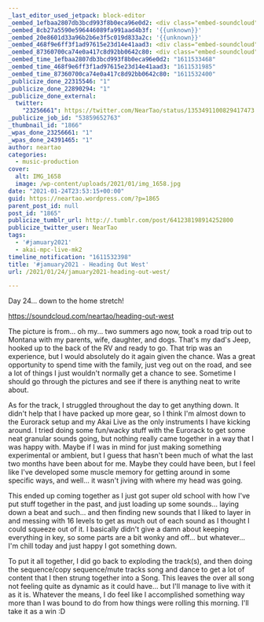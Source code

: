 ```yaml
---
_last_editor_used_jetpack: block-editor
_oembed_1efbaa2807db3bcd993f8b0eca96e0d2: <div class="embed-soundcloud"><iframe title="Heading Out West by NearTao" width="500" height="400" scrolling="no" frameborder="no" src="https://w.soundcloud.com/player/?visual=true&url=https%3A%2F%2Fapi.soundcloud.com%2Ftracks%2F971989798&show_artwork=true&maxwidth=500&maxheight=750&dnt=1"></iframe></div>
_oembed_8cb27a5590e596446089fa991aad4b3f: '{{unknown}}'
_oembed_20e8601d33a96b2b6e3f5c019d833a2c: '{{unknown}}'
_oembed_468f9e6ff3f1ad97615e23d14e41aad3: <div class="embed-soundcloud"><iframe title="Heading Out West by NearTao" width="750" height="400" scrolling="no" frameborder="no" src="https://w.soundcloud.com/player/?visual=true&url=https%3A%2F%2Fapi.soundcloud.com%2Ftracks%2F971989798&show_artwork=true&maxwidth=750&maxheight=1000&dnt=1"></iframe></div>
_oembed_87360700ca74e0a417c8d92bb0642c80: <div class="embed-soundcloud"><iframe title="Heading Out West by NearTao" width="584" height="400" scrolling="no" frameborder="no" src="https://w.soundcloud.com/player/?visual=true&url=https%3A%2F%2Fapi.soundcloud.com%2Ftracks%2F971989798&show_artwork=true&maxwidth=584&maxheight=876&dnt=1"></iframe></div>
_oembed_time_1efbaa2807db3bcd993f8b0eca96e0d2: "1611533468"
_oembed_time_468f9e6ff3f1ad97615e23d14e41aad3: "1611531985"
_oembed_time_87360700ca74e0a417c8d92bb0642c80: "1611532400"
_publicize_done_22315546: "1"
_publicize_done_22890294: "1"
_publicize_done_external:
  twitter:
    "23256661": https://twitter.com/NearTao/status/1353491100829417473
_publicize_job_id: "53859652763"
_thumbnail_id: "1866"
_wpas_done_23256661: "1"
_wpas_done_24391465: "1"
author: neartao
categories:
  - music-production
cover:
  alt: IMG_1658
  image: /wp-content/uploads/2021/01/img_1658.jpg
date: "2021-01-24T23:53:15+00:00"
guid: https://neartao.wordpress.com/?p=1865
parent_post_id: null
post_id: "1865"
publicize_tumblr_url: http://.tumblr.com/post/641238198914252800
publicize_twitter_user: NearTao
tags:
  - '#jamuary2021'
  - akai-mpc-live-mk2
timeline_notification: "1611532398"
title: '#jamuary2021 - Heading Out West'
url: /2021/01/24/jamuary2021-heading-out-west/

---
```

Day 24... down to the home stretch!

https://soundcloud.com/neartao/heading-out-west

The picture is from... oh my... two summers ago now, took a road trip out to Montana with my parents, wife, daughter, and dogs. That's my dad's Jeep, hooked up to the back of the RV and ready to go. That trip was an experience, but I would absolutely do it again given the chance. Was a great opportunity to spend time with the family, just veg out on the road, and see a lot of things I just wouldn't normally get a chance to see. Sometime I should go through the pictures and see if there is anything neat to write about.

As for the track, I struggled throughout the day to get anything down. It didn't help that I have packed up more gear, so I think I'm almost down to the Eurorack setup and my Akai Live as the only instruments I have kicking around. I tried doing some fun/wacky stuff with the Eurorack to get some neat granular sounds going, but nothing really came together in a way that I was happy with. Maybe if I was in mind for just making something experimental or ambient, but I guess that hasn't been much of what the last two months have been about for me. Maybe they could have been, but I feel like I've developed some muscle memory for getting around in some specific ways, and well... it wasn't jiving with where my head was going.

This ended up coming together as I just got super old school with how I've put stuff together in the past, and just loading up some sounds... laying down a beat and such... and then finding new sounds that I liked to layer in and messing with 16 levels to get as much out of each sound as I thought I could squeeze out of it. I basically didn't give a damn about keeping everything in key, so some parts are a bit wonky and off... but whatever... I'm chill today and just happy I got something down.

To put it all together, I did go back to exploding the track(s), and then doing the sequence/copy sequence/mute tracks song and dance to get a lot of content that I then strung together into a Song. This leaves the over all song not feeling quite as dynamic as it could have... but I'll manage to live with it as it is. Whatever the means, I do feel like I accomplished something way more than I was bound to do from how things were rolling this morning. I'll take it as a win :D
